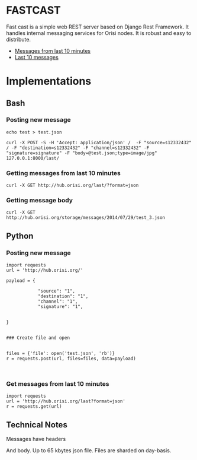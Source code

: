 # FASTCAST

Fast cast is a simple web REST server based on Django Rest Framework. It handles internal messaging services for Orisi nodes. It is robust and easy to distribute.

* [Messages from last 10 minutes](http://hub.orisi.org/last)
* [Last 10 messages](http://hub.orisi.org?page_size=10)


# Implementations

## Bash

### Posting new message
```
echo test > test.json

curl -X POST -S -H 'Accept: application/json' /  -F "source=s12332432" / -F "destination=s12332432" -F "channel=s12332432" -F "signature=signature" -F "body=@test.json;type=image/jpg" 127.0.0.1:8000/last/
```

### Getting messages from last 10 minutes

```
curl -X GET http://hub.orisi.org/last/?format=json
```

### Getting message body

```
curl -X GET http://hub.orisi.org/storage/messages/2014/07/29/test_3.json
```

## Python

### Posting new message



```
import requests
url = 'http://hub.orisi.org/'

payload = {

            "source": "1",
            "destination": "1",
            "channel": "1",
            "signature": "1",


}


### Create file and open


files = {'file': open('test.json', 'rb')}
r = requests.post(url, files=files, data=payload)



```

### Get messages from last 10 minutes

```
import requests
url = 'http://hub.orisi.org/last?format=json'
r = requests.get(url)
```


## Technical Notes

Messages have headers

And body. Up to 65 kbytes json file.
Files are sharded on day-basis.



